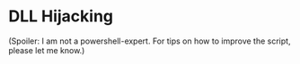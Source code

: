 # DLL Hijacking


(Spoiler: I am not a powershell-expert. For tips on how to improve the script, please let me know.)

